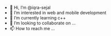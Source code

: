- 👋 Hi, I’m @iqra-sejal
- 👀 I’m interested in web and mobile development
- 🌱 I’m currently learning c++
- 💞️ I’m looking to collaborate on ...
- 📫 How to reach me ...

<!---
iqra-sejal/iqra-sejal is a ✨ special ✨ repository because its `README.md` (this file) appears on your GitHub profile.
You can click the Preview link to take a look at your changes.
--->
